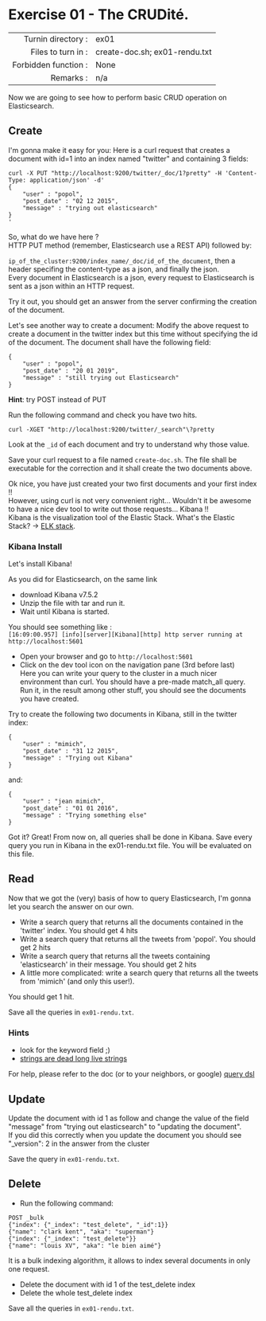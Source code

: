 # Exercise 01 - The CRUDité.

|                         |                    |
| -----------------------:| ------------------ |
|   Turnin directory :    |  ex01              |
|   Files to turn in :    |  create-doc.sh; ex01-rendu.txt |
|   Forbidden function :  |  None              |
|   Remarks :             |  n/a               |

Now we are going to see how to perform basic CRUD operation on Elasticsearch.

## Create

I'm gonna make it easy for you: Here is a curl request that creates a document with id=1 into an index named "twitter" and containing 3 fields:

```
curl -X PUT "http://localhost:9200/twitter/_doc/1?pretty" -H 'Content-Type: application/json' -d'
{
    "user" : "popol",
    "post_date" : "02 12 2015",
    "message" : "trying out elasticsearch"
}
'
```

So, what do we have here ?  
HTTP PUT method (remember, Elasticsearch use a REST API) followed by: 

`ip_of_the_cluster:9200/index_name/_doc/id_of_the_document`, then a header specifing the content-type as a json, and finally the json.  
Every document in Elasticsearch is a json, every request to Elasticsearch is sent as a json within an HTTP request.  

Try it out, you should get an answer from the server confirming the creation of the document.  

Let's see another way to create a document: Modify the above request to create a document in the twitter index but this time without specifying the id of the document. The document shall have the following field:

```
{
    "user" : "popol",
    "post_date" : "20 01 2019",
    "message" : "still trying out Elasticsearch"
}
```

**Hint**: try POST instead of PUT

Run the following command and check you have two hits.

```
curl -XGET "http://localhost:9200/twitter/_search"\?pretty
```

Look at the `_id` of each document and try to understand why those value.

Save your curl request to a file named `create-doc.sh`. The file shall be executable for the correction and it shall create the two documents above.

Ok nice, you have just created your two first documents and your first index !!  
However, using curl is not very convenient right... Wouldn't it be awesome to have a nice dev tool to write out those requests... Kibana !!   
Kibana is the visualization tool of the Elastic Stack. What's the Elastic Stack? -> [ELK stack](https://www.elastic.co/what-is/elk-stack).  

### Kibana Install

Let's install Kibana!

As you did for Elasticsearch, on the same link
- download Kibana v7.5.2  
- Unzip the file with tar and run it.  
- Wait until Kibana is started. 

You should see something like :  
`[16:09:00.957] [info][server][Kibana][http] http server running at http://localhost:5601`  

- Open your browser and go to `http://localhost:5601`  
- Click on the dev tool icon on the navigation pane (3rd before last)  
Here you can write your query to the cluster in a much nicer environment than curl. You should have a pre-made match_all query. Run it, in the result among other stuff, you should see the documents you have created.  

Try to create the following two documents in Kibana, still in the twitter index:

```
{
    "user" : "mimich",
    "post_date" : "31 12 2015",
    "message" : "Trying out Kibana"
}
```

and:

```
{
    "user" : "jean mimich",
    "post_date" : "01 01 2016",
    "message" : "Trying something else"
}
```

Got it? Great! From now on, all queries shall be done in Kibana. Save every query you run in Kibana in the ex01-rendu.txt file. You will be evaluated on this file.

## Read

Now that we got the (very) basis of how to query Elasticsearch, I'm gonna let you search the answer on our own.

- Write a search query that returns all the documents contained in the 'twitter' index. 
You should get 4 hits
- Write a search query that returns all the tweets from 'popol'.
You should get 2 hits
- Write a search query that returns all the tweets containing 'elasticsearch' in their message.
You should get 2 hits  
- A little more complicated: write a search query that returns all the tweets from 'mimich' (and only this user!).  

You should get 1 hit.

Save all the queries in `ex01-rendu.txt`.

### Hints

- look for the keyword field ;)
- [strings are dead long live strings](https://www.elastic.co/fr/blog/strings-are-dead-long-live-strings)

For help, please refer to the doc (or to your neighbors, or google) [query dsl](https://www.elastic.co/guide/en/elasticsearch/reference/current/query-dsl.html)

## Update

Update the document with id 1 as follow and change the value of the field "message" from "trying out elasticsearch" to "updating the document".  
If you did this correctly when you update the document you should see "\_version": 2 in the answer from the cluster

Save the query in `ex01-rendu.txt`.

## Delete

- Run the following command:

```
POST _bulk
{"index": {"_index": "test_delete", "_id":1}}
{"name": "clark kent", "aka": "superman"}
{"index": {"_index": "test_delete"}}
{"name": "louis XV", "aka": "le bien aimé"}
```

It is a bulk indexing algorithm, it allows to index several documents in only one request.
- Delete the document with id 1 of the test_delete index
- Delete the whole test_delete index

Save all the queries in `ex01-rendu.txt`.
